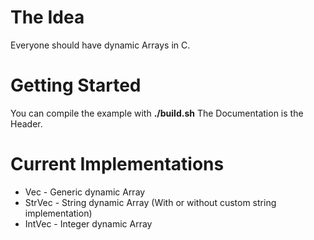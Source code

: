 # The Idea
Everyone should have dynamic Arrays in C.

# Getting Started
You can compile the example with __./build.sh__
The Documentation is the Header.

# Current Implementations
- Vec    - Generic dynamic Array
- StrVec - String dynamic Array (With or without custom string implementation)
- IntVec - Integer dynamic Array
